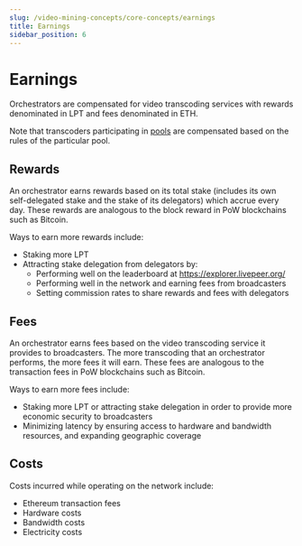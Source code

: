 ```yaml
---
slug: /video-mining-concepts/core-concepts/earnings
title: Earnings
sidebar_position: 6
---
```


# Earnings

Orchestrators are compensated for video transcoding services with rewards
denominated in LPT and fees denominated in ETH.

Note that transcoders participating in
[pools](/video-mining-concepts/core-concepts/pools) are compensated based on the
rules of the particular pool.

## Rewards

An orchestrator earns rewards based on its total stake (includes its own
self-delegated stake and the stake of its delegators) which accrue every day.
These rewards are analogous to the block reward in PoW blockchains such as
Bitcoin.

Ways to earn more rewards include:

- Staking more LPT
- Attracting stake delegation from delegators by:
  - Performing well on the leaderboard at https://explorer.livepeer.org/
  - Performing well in the network and earning fees from broadcasters
  - Setting commission rates to share rewards and fees with delegators

## Fees

An orchestrator earns fees based on the video transcoding service it provides to
broadcasters. The more transcoding that an orchestrator performs, the more fees
it will earn. These fees are analogous to the transaction fees in PoW
blockchains such as Bitcoin.

Ways to earn more fees include:

- Staking more LPT or attracting stake delegation in order to provide more
  economic security to broadcasters
- Minimizing latency by ensuring access to hardware and bandwidth resources, and
  expanding geographic coverage

## Costs

Costs incurred while operating on the network include:

- Ethereum transaction fees
- Hardware costs
- Bandwidth costs
- Electricity costs

